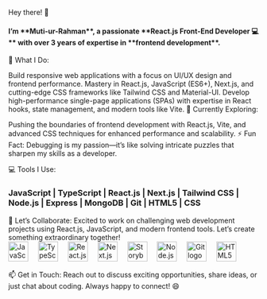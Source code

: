 Hey there! 👋

<h4>I’m **Muti-ur-Rahman**, a passionate **React.js Front-End Developer 💻** with over 3 years of expertise in **frontend development**.</h4>
🌟 What I Do:

Build responsive web applications with a focus on UI/UX design and frontend performance.
Mastery in React.js, JavaScript (ES6+), Next.js, and cutting-edge CSS frameworks like Tailwind CSS and Material-UI.
Develop high-performance single-page applications (SPAs) with expertise in React hooks, state management, and modern tools like Vite.
🌱 Currently Exploring:


Pushing the boundaries of frontend development with React.js, Vite, and advanced CSS techniques for enhanced performance and scalability.
⚡ Fun Fact:
Debugging is my passion—it’s like solving intricate puzzles that sharpen my skills as a developer.


💻 Tools I Use:

<h3>JavaScript | TypeScript | React.js | Next.js | Tailwind CSS | Node.js | Express | MongoDB | Git | HTML5 | CSS</h3>
🤝 Let’s Collaborate:
Excited to work on challenging web development projects using React.js, JavaScript, and modern frontend tools. Let’s create something extraordinary together!


<div align="left"> <img src="https://cdn.jsdelivr.net/gh/devicons/devicon/icons/javascript/javascript-original.svg" height="40" alt="JavaScript logo" /> <img width="12" /> <img src="https://cdn.jsdelivr.net/gh/devicons/devicon/icons/typescript/typescript-original.svg" height="40" alt="TypeScript logo" /> <img width="12" /> <img src="https://cdn.jsdelivr.net/gh/devicons/devicon/icons/react/react-original.svg" height="40" alt="React.js logo" /> <img width="12" /> <img src="https://cdn.jsdelivr.net/gh/devicons/devicon/icons/nextjs/nextjs-original.svg" height="40" alt="Next.js logo" /> <img width="12" /> <img src="https://cdn.jsdelivr.net/gh/devicons/devicon/icons/storybook/storybook-original.svg" height="40" alt="Storybook logo" /> <img width="12" /> <img src="https://cdn.jsdelivr.net/gh/devicons/devicon/icons/nodejs/nodejs-original.svg" height="40" alt="Node.js logo" /> <img width="12" /> <img src="https://cdn.jsdelivr.net/gh/devicons/devicon/icons/git/git-original.svg" height="40" alt="Git logo" /> <img width="12" /> <img src="https://cdn.jsdelivr.net/gh/devicons/devicon/icons/html5/html5-original.svg" height="40" alt="HTML5 logo" /> </div>

📫 Get in Touch:
Reach out to discuss exciting opportunities, share ideas, or just chat about coding. Always happy to connect! 😄
